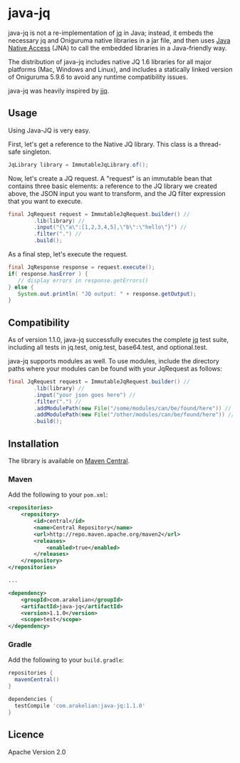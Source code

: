 # java-jq

java-jq is not a re-implementation of [jq](http://stedolan.github.io/jq/) in Java; instead, 
it embeds the necessary jq and Oniguruma native libraries in a jar file, and then uses 
[Java Native Access](https://github.com/java-native-access/jna) (JNA) to call the embedded 
libraries in a Java-friendly way.

The distribution of java-jq includes native JQ 1.6 libraries for all major platforms (Mac, Windows and Linux), 
and includes a statically linked version of Oniguruma 5.9.6 to avoid any runtime compatibility issues.

java-jq was heavily inspired by [jjq](https://github.com/bskaggs/jjq).


## Usage

Using Java-JQ is very easy.


First, let's get a reference to the Native JQ library. This class is a thread-safe singleton.

```java
JqLibrary library = ImmutableJqLibrary.of();
```

Now, let's create a JQ request. A "request" is an immutable bean that contains three basic elements: a reference
to the JQ library we created above, the JSON input you want to transform, and the JQ filter expression that you
want to execute.

```java
final JqRequest request = ImmutableJqRequest.builder() //
        .lib(library) //
        .input("{\"a\":[1,2,3,4,5],\"b\":\"hello\"}") //
        .filter(".") //
        .build();
```

As a final step, let's execute the request.

```java
final JqResponse response = request.execute();
if( response.hasError ) {
   // display errors in response.getErrors()
} else {
   System.out.println( "JQ output: " + response.getOutput);
}
```

## Compatibility

As of version 1.1.0, java-jq successfully executes the complete [jq](http://stedolan.github.io/jq/) 
test suite, including all tests in jq.test, onig.test, base64.test, and optional.test.

java-jq supports modules as well. To use modules, include the directory paths where your modules
can be found with your JqRequest as follows: 

```java
final JqRequest request = ImmutableJqRequest.builder() //
        .lib(library) //
        .input("your json goes here") //
        .filter(".") //
        .addModulePath(new File("/some/modules/can/be/found/here")) //
        .addModulePath(new File("/other/modules/can/be/found/here")) //
        .build();
```
  

## Installation

The library is available on [Maven Central](https://search.maven.org/#search%7Cgav%7C1%7Cg%3A%22com.arakelian%22%20AND%20a%3A%22java-jq%22).

### Maven

Add the following to your `pom.xml`:

```xml
<repositories>
    <repository>
        <id>central</id>
        <name>Central Repository</name>
        <url>http://repo.maven.apache.org/maven2</url>
        <releases>
            <enabled>true</enabled>
        </releases>
    </repository>
</repositories>

...

<dependency>
    <groupId>com.arakelian</groupId>
    <artifactId>java-jq</artifactId>
    <version>1.1.0</version>
    <scope>test</scope>
</dependency>
```

### Gradle

Add the following to your `build.gradle`:

```groovy
repositories {
  mavenCentral()
}

dependencies {
  testCompile 'com.arakelian:java-jq:1.1.0'
}
```

## Licence

Apache Version 2.0
